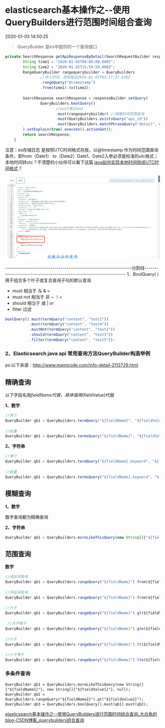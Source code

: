 # elasticsearch基本操作之--使用QueryBuilders进行范围时间组合查询

2020-01-03 14:50:25

> QueryBuilder 是es中提供的一个查询接口

```javascript
private SearchResponse getApiResponseByDetail(SearchRequestBuilder responseBuilder,String condition) {
        String time1 = "2020-01-02T00:00:00.000Z";
        String time2 = "2020-01-02T15:59:59.000Z";
        RangeQueryBuilder rangequerybuilder = QueryBuilders
                //传入时间，目标格式2020-01-02T03:17:37.638Z
                .rangeQuery("@timestamp")
                .from(time1).to(time2);
 
        SearchResponse searchResponse = responseBuilder.setQuery(
                QueryBuilders.boolQuery()
                       //must表示and
                       .must(rangequerybuilder) //根据时间范围查询
                       .must(QueryBuilders.existsQuery("api_id"))
                       .must(QueryBuilders.matchPhraseQuery("detail", condition))
        ).setExplain(true).execute().actionGet();
        return searchResponse;
    }
```

注意：es存储日志 是按照UTC时间格式存放，以@timestamp 作为时间范围查询条件，即from（Date1） to（Date2）Date1、Date2入参必须是标准的utc格式；本地时间转utc？不清楚的小伙伴可以看下这篇 [ java如何实现本地时间转成UTC时间格式](https://blog.csdn.net/weixin_43970743/article/details/103815903)？

![img](image-20201130179/20200103163555151.png)

----------------------------------------------------------------分割线--------------------------------------------------------------------
1、BoolQuery( ) 用于组合多个叶子或复合查询子句的默认查询

- must 相当于 与 & =
- must not 相当于 非 ~  ！=
- should 相当于 或  |  or 
- filter  过滤

```javascript
boolQuery().must(termQuery("content", "test1"))
           .must(termQuery("content", "test4")) 
           .mustNot(termQuery("content", "test2"))
           .should(termQuery("content", "test3"))
           .filter(termQuery("content", "test5"));
```

###  2、Elasticsearch java api 常用查询方法QueryBuilder构造举例

ps:以下来源：http://www.mamicode.com/info-detail-2113729.html

## 精确查询

以下字段名用${fieldName}代替，具体值用${fieldValue}代替

**1、数字**

```java
//单个
QueryBuilder qb1 = QueryBuilders.termQuery("${fieldName}", "${fieldValue}");
 
//批量
QueryBuilder qb1 = QueryBuilders.termsQuery("${fieldName}", "${fieldValues}");
```

**2、字符串**

```javascript
//单个
QueryBuilder qb1 = QueryBuilders.termQuery("${fieldName}.keyword", "${fieldValue}");
 
//批量
QueryBuilder qb1 = QueryBuilders.termsQuery("${fieldName}.keyword", "${fieldValues}");
```

## 模糊查询

**1、数字**

数字查询都为精确查询

**2、字符串**

```javascript
QueryBuilder qb1 = QueryBuilders.moreLikeThisQuery(new String[]{"${fieldName}"}, new String[]{"${fieldValue}"}, null);
```

## 范围查询

 **数字** 

```javascript
//闭区间查询
QueryBuilder qb1 = QueryBuilders.rangeQuery("${fieldName}").from(${fieldValue1}).to(${fieldValue2}); 
 
//开区间查询
QueryBuilder qb1 = QueryBuilders.rangeQuery("${fieldName}").from(${fieldValue1}, false).to(${fieldValue2}, false);
 
//大于
QueryBuilder qb1 = QueryBuilders.rangeQuery("${fieldName}").gt(${fieldValue});
 
 //大于等于
QueryBuilder qb1 = QueryBuilders.rangeQuery("${fieldName}").gte(${fieldValue}); 
 
//小于
QueryBuilder qb1 = QueryBuilders.rangeQuery("${fieldName}").lt(${fieldValue}); 
 
//小于等于
QueryBuilder qb1 = QueryBuilders.rangeQuery("${fieldName}").lte(${fieldValue});
```

### 多条件查询

```
QueryBuilder qb1 = QueryBuilders.moreLikeThisQuery(new String[]{"${fieldName1}"}, new String[]{"${fieldValue1}"}, null);
QueryBuilder qb2 = QueryBuilders.rangeQuery("${fieldName2}").gt("${fieldValue2}");
QueryBuilder qb3 = QueryBuilders.boolQuery().must(qb1).must(qb2);
```





[elasticsearch基本操作之--使用QueryBuilders进行范围时间组合查询_大白兔的blog-CSDN博客_querybuilders组合查询](https://blog.csdn.net/weixin_43970743/article/details/103819632)